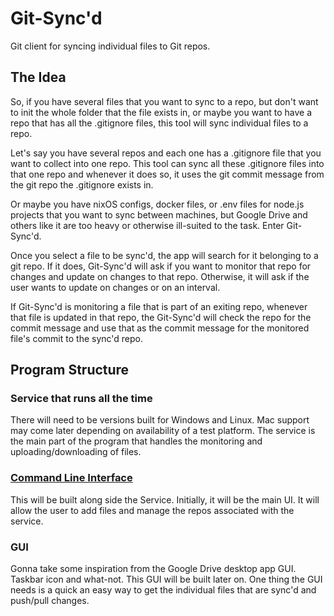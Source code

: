 # Git-Sync'd
Git client for syncing individual files to Git repos. 

## The Idea
So, if you have several files that you want to sync to a repo, but don't want to init the whole folder that the file exists in, or maybe you want to have a repo that has all the .gitignore files, this tool will sync individual files to a repo. 

Let's say you have several repos and each one has a .gitignore file that you want to collect into one repo. This tool can sync all these .gitignore files into that one repo and whenever it does so, it uses the git commit message from the git repo the .gitignore exists in.

Or maybe you have nixOS configs, docker files, or .env files for node.js projects that you want to sync between machines, but Google Drive and others like it are too heavy or otherwise ill-suited to the task. Enter Git-Sync'd.

Once you select a file to be sync'd, the app will search for it belonging to a git repo. If it does, Git-Sync'd will ask if you want to monitor that repo for changes and update on changes to that repo. Otherwise, it will ask if the user wants to update on changes or on an interval. 

If Git-Sync'd is monitoring a file that is part of an exiting repo, whenever that file is updated in that repo, the Git-Sync'd will check the repo for the commit message and use that as the commit message for the monitored file's commit to the sync'd repo. 

## Program Structure
### Service that runs all the time
There will need to be versions built for Windows and Linux. Mac support may come later depending on availability of a test platform. The service is the main part of the program that handles the monitoring and uploading/downloading of files. 
### [Command Line Interface](https://github.com/andrewmcdan/Git-Sync-d-CLI)
This will be built along side the Service. Initially, it will be the main UI. It will allow the user to add files and manage the repos associated with the service.
### GUI
Gonna take some inspiration from the Google Drive desktop app GUI. Taskbar icon and what-not. This GUI will be built later on. One thing the GUI needs is a quick an easy way to get the individual files that are sync'd and push/pull changes.